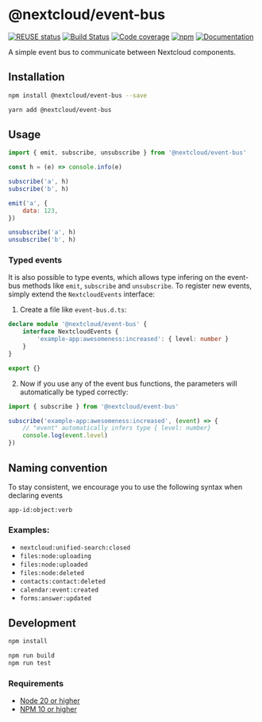<!--
  - SPDX-FileCopyrightText: 2024 Nextcloud GmbH and Nextcloud contributors
  - SPDX-License-Identifier: CC0-1.0
-->

# @nextcloud/event-bus

[![REUSE status](https://api.reuse.software/badge/github.com/nextcloud-libraries/nextcloud-event-bus)](https://api.reuse.software/info/github.com/nextcloud-libraries/nextcloud-event-bus)
[![Build Status](https://img.shields.io/github/actions/workflow/status/nextcloud/nextcloud-event-bus/node.yml?branch=master)](https://github.com/nextcloud/nextcloud-event-bus/actions/workflows/node.yml?query=branch%3Amaster) [![Code coverage](https://img.shields.io/codecov/c/gh/nextcloud/nextcloud-event-bus/master)](https://app.codecov.io/gh/nextcloud/nextcloud-event-bus) [![npm](https://img.shields.io/npm/v/@nextcloud/event-bus.svg)](https://www.npmjs.com/package/@nextcloud/event-bus)
[![Documentation](https://img.shields.io/badge/Documentation-online-brightgreen)](https://nextcloud.github.io/nextcloud-event-bus/)

A simple event bus to communicate between Nextcloud components.

## Installation

```sh
npm install @nextcloud/event-bus --save
```

```sh
yarn add @nextcloud/event-bus
```

## Usage

```js
import { emit, subscribe, unsubscribe } from '@nextcloud/event-bus'

const h = (e) => console.info(e)

subscribe('a', h)
subscribe('b', h)

emit('a', {
	data: 123,
})

unsubscribe('a', h)
unsubscribe('b', h)
```

### Typed events

It is also possible to type events, which allows type infering on the event-bus methods like `emit`, `subscribe` and `unsubscribe`.
To register new events, simply extend the `NextcloudEvents` interface:

1. Create a file like `event-bus.d.ts`:

```ts
declare module '@nextcloud/event-bus' {
	interface NextcloudEvents {
		'example-app:awesomeness:increased': { level: number }
	}
}

export {}
```

2. Now if you use any of the event bus functions, the parameters will automatically be typed correctly:

```ts
import { subscribe } from '@nextcloud/event-bus'

subscribe('example-app:awesomeness:increased', (event) => {
	// "event" automatically infers type { level: number}
	console.log(event.level)
})
```

## Naming convention

To stay consistent, we encourage you to use the following syntax when declaring events

`app-id:object:verb`

### Examples:

- `nextcloud:unified-search:closed`
- `files:node:uploading`
- `files:node:uploaded`
- `files:node:deleted`
- `contacts:contact:deleted`
- `calendar:event:created`
- `forms:answer:updated`

## Development

```sh
npm install

npm run build
npm run test
```

### Requirements

- [Node 20 or higher](https://nodejs.org/en/download/)
- [NPM 10 or higher](https://www.npmjs.com/package/npm)
